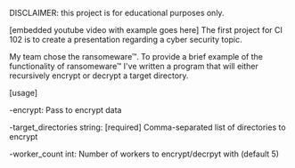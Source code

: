 DISCLAIMER: this project is for educational purposes only.

[embedded youtube video with example goes here]
The first project for CI 102 is to create a presentation regarding a cyber security topic.

My team chose the ransomeware™. To provide a brief example of the functionality of ransomeware™ I've written a program that will either recursively encrypt or decrypt a target directory.

[usage]

-encrypt:
    Pass to encrypt data

-target_directories string:
    [required] Comma-separated list of directories to encrypt

-worker_count int:
    Number of workers to encrypt/decrpyt with (default 5)
